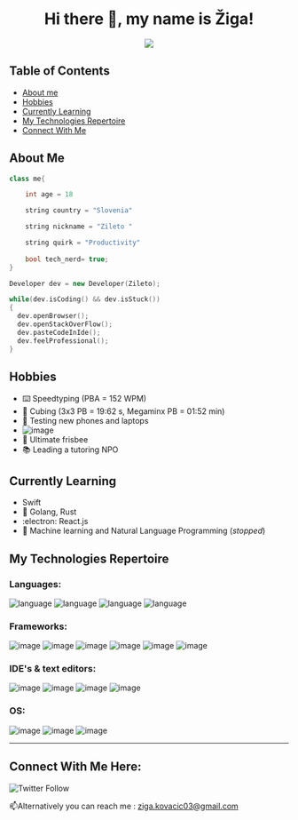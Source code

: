 <h1 align="center">
  Hi there 👋, my name is Žiga!
</h1>

<p align="center">
  <img src="https://i.kym-cdn.com/photos/images/original/001/402/477/2ec.gif" />
</p>



## Table of Contents

- [About me](#about-me)
- [Hobbies](#hobbies)
- [Currently Learning](#currently-learning)
- [My Technologies Repertoire](#my-technologies-repertoire)
- [Connect With Me](#connect-with-me-here)



## About Me

```c++
class me{

    int age = 18 

    string country = "Slovenia"

    string nickname = "Zileto " 

    string quirk = "Productivity"
    
    bool tech_nerd= true;
}

Developer dev = new Developer(Zileto);

while(dev.isCoding() && dev.isStuck())  
{
  dev.openBrowser();
  dev.openStackOverFlow();
  dev.pasteCodeInIde();
  dev.feelProfessional();
}

```

## Hobbies
- :keyboard: Speedtyping (PBA = 152 WPM)
- :brain: Cubing (3x3 PB = 19:62 s, Megaminx PB = 01:52 min)
- 📱 Testing new phones and laptops
- ![image](https://img.shields.io/badge/Nintendo_Switch-E60012?style=for-the-badge&logo=nintendo-switch&logoColor=white) 
- 🥏 Ultimate frisbee
- :books: Leading a tutoring NPO


## Currently Learning
- Swift
- :seedling: Golang, Rust
- :electron: React.js
- 🤖 Machine learning and Natural Language Programming (*stopped*)



## My Technologies Repertoire

### Languages:
![language](https://img.shields.io/badge/C%2B%2B-00599C?style=for-the-badge&logo=c%2B%2B&logoColor=white)
![language](https://img.shields.io/badge/Python-FFD43B?style=for-the-badge&logo=python&logoColor=darkgreen)
![language](https://img.shields.io/badge/JavaScript-F7DF1E?style=for-the-badge&logo=javascript&logoColor=black)
![language](https://img.shields.io/badge/Swift-FA7343?style=for-the-badge&logo=swift&logoColor=white)




### Frameworks:
![image](https://img.shields.io/badge/Pandas-2C2D72?style=for-the-badge&logo=pandas&logoColor=white)
![image](https://img.shields.io/badge/Numpy-777BB4?style=for-the-badge&logo=numpy&logoColor=white)
![image](https://img.shields.io/badge/Node.js-339933?style=for-the-badge&logo=nodedotjs&logoColor=white)
![image](https://img.shields.io/badge/React-20232A?style=for-the-badge&logo=react&logoColor=61DAFB)
![image](https://img.shields.io/badge/Git-F05032?style=for-the-badge&logo=git&logoColor=white)
![image](https://img.shields.io/badge/firebase-ffca28?style=for-the-badge&logo=firebase&logoColor=black)

### IDE's & text editors:

![image](https://img.shields.io/badge/VIM-%2311AB00.svg?&style=for-the-badge&logo=vim&logoColor=white)
![image](https://img.shields.io/badge/Visual_Studio_Code-0078D4?style=for-the-badge&logo=visual%20studio%20code&logoColor=white) ![image](https://img.shields.io/badge/sublime_text-%23575757.svg?&style=for-the-badge&logo=sublime-text&logoColor=important) ![image](https://img.shields.io/badge/Overleaf-47A141?style=for-the-badge&logo=Overleaf&logoColor=white)

### OS:
![image](https://img.shields.io/badge/mac%20os-000000?style=for-the-badge&logo=apple&logoColor=white)
![image](https://img.shields.io/badge/Arch_Linux-1793D1?style=for-the-badge&logo=arch-linux&logoColor=white)
![image](https://img.shields.io/badge/lineageos-167C80?style=for-the-badge&logo=lineageos&logoColor=white)




---
## Connect With Me Here:

![Twitter Follow](https://img.shields.io/twitter/follow/ZILETOK?color=blue&logo=Twitter&style=for-the-badge) 

📫Alternatively you can reach me : ziga.kovacic03@gmail.com 




